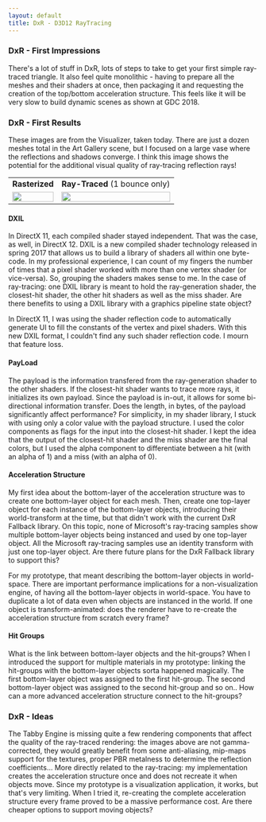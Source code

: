 ```yaml
---
layout: default
title: DxR - D3D12 RayTracing
---
```


<h3>DxR - First Impressions</h3>
There's a lot of stuff in DxR, lots of steps to take to get your first simple ray-traced triangle. It also feel quite monolithic - having to prepare all the meshes and their shaders at once, then packaging it and requesting the creation of the top/bottom acceleration structure. This feels like it will be very slow to build dynamic scenes as shown at GDC 2018.

<h3>DxR - First Results</h3>
These images are from the Visualizer, taken today. There are just a dozen meshes total in the Art Gallery scene, but I focused on a large vase where the reflections and shadows converge. I think this image shows the potential for the additional visual quality of ray-tracing reflection rays!

<table>
      <tr>
        <td><b>Rasterized</b></td>
        <td><b>Ray-Traced</b> (1 bounce only)</td>
      </tr>
      <tr>
          <td><img width='100%' src="../../../assets/DxR1-Raster.png"/></td>
          <td><img width='100%' src="../../../assets/DxR1-Reflection.png"/></td>
      </tr>
</table>

<h4>DXIL</h4>
In DirectX 11, each compiled shader stayed independent. That was the case, as well, in DirectX 12. DXIL is a new compiled shader technology released in spring 2017 that allows us to build a library of shaders all within one byte-code. In my professional experience, I can count of my fingers the number of times that a pixel shader worked with more than one vertex shader (or vice-versa). So, grouping the shaders makes sense to me. In the case of ray-tracing: one DXIL library is meant to hold the ray-generation shader, the closest-hit shader, the other hit shaders as well as the miss shader. Are there benefits to using a DXIL library with a graphics pipeline state object?

In DirectX 11, I was using the shader reflection code to automatically generate UI to fill the constants of the vertex and pixel shaders. With this new DXIL format, I couldn't find any such shader reflection code. I mourn that feature loss.

<h4>PayLoad</h4>
The payload is the information transfered from the ray-generation shader to the other shaders. If the closest-hit shader wants to trace more rays, it initializes its own payload. Since the payload is in-out, it allows for some bi-directional information transfer. Does the length, in bytes, of the payload significantly affect performance? For simplicity, in my shader library, I stuck with using only a color value with the payload structure. I used the color components as flags for the input into the closest-hit shader. I kept the idea that the output of the closest-hit shader and the miss shader are the final colors, but I used the alpha component to differentiate between a hit (with an alpha of 1) and a miss (with an alpha of 0).

<h4>Acceleration Structure</h4>
My first idea about the bottom-layer of the acceleration structure was to create one bottom-layer object for each mesh. Then, create one top-layer object for each instance of the bottom-layer objects, introducing their world-transform at the time, but that didn't work with the current DxR Fallback library. On this topic, none of Microsoft's ray-tracing samples show multiple bottom-layer objects being instanced and used by one top-layer object. All the Microsoft ray-tracing samples use an identity transform with just one top-layer object. Are there future plans for the DxR Fallback library to support this?

For my prototype, that meant describing the bottom-layer objects in world-space. There are important performance implications for a non-visualization engine, of having all the bottom-layer objects in world-space. You have to duplicate a lot of data even when objects are instanced in the world. If one object is transform-animated: does the renderer have to re-create the acceleration structure from scratch every frame?

<h4>Hit Groups</h4>
What is the link between bottom-layer objects and the hit-groups? When I introduced the support for multiple materials in my prototype: linking the hit-groups with the bottom-layer objects sorta happened magically. The first bottom-layer object was assigned to the first hit-group. The second bottom-layer object was assigned to the second hit-group and so on.. How can a more advanced acceleration structure connect to the hit-groups?

<h3>DxR - Ideas</h3>
The Tabby Engine is missing quite a few rendering components that affect the quality of the ray-traced rendering: the images above are not gamma-corrected, they would greatly benefit from some anti-aliasing, mip-maps support for the textures, proper PBR metalness to determine the reflection coefficients... More directly related to the ray-tracing: my implementation creates the acceleration structure once and does not recreate it when objects move. Since my prototype is a visualization application, it works, but that's very limiting. When I tried it, re-creating the complete acceleration structure every frame proved to be a massive performance cost. Are there cheaper options to support moving objects?
